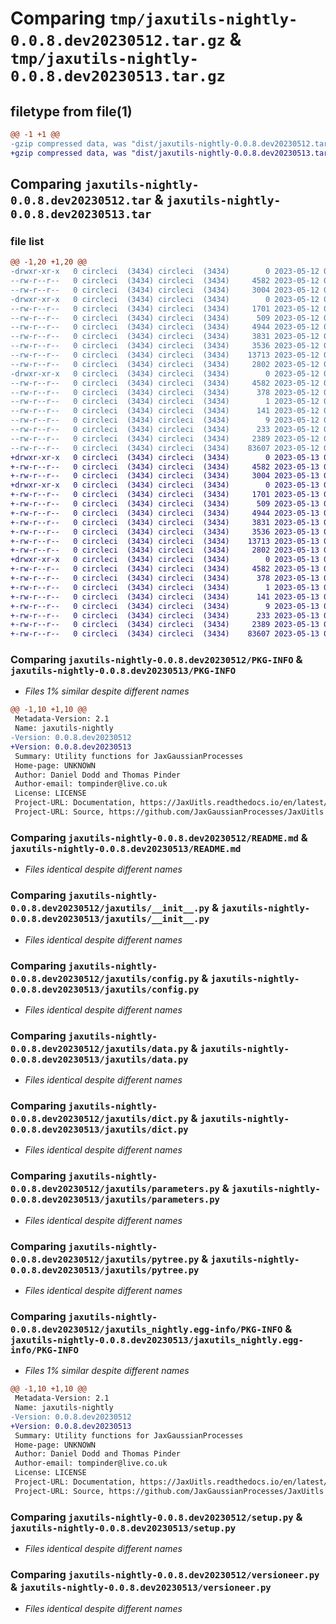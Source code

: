 # Comparing `tmp/jaxutils-nightly-0.0.8.dev20230512.tar.gz` & `tmp/jaxutils-nightly-0.0.8.dev20230513.tar.gz`

## filetype from file(1)

```diff
@@ -1 +1 @@
-gzip compressed data, was "dist/jaxutils-nightly-0.0.8.dev20230512.tar", last modified: Fri May 12 00:06:33 2023, max compression
+gzip compressed data, was "dist/jaxutils-nightly-0.0.8.dev20230513.tar", last modified: Sat May 13 00:06:39 2023, max compression
```

## Comparing `jaxutils-nightly-0.0.8.dev20230512.tar` & `jaxutils-nightly-0.0.8.dev20230513.tar`

### file list

```diff
@@ -1,20 +1,20 @@
-drwxr-xr-x   0 circleci  (3434) circleci  (3434)        0 2023-05-12 00:06:33.310334 jaxutils-nightly-0.0.8.dev20230512/
--rw-r--r--   0 circleci  (3434) circleci  (3434)     4582 2023-05-12 00:06:33.310334 jaxutils-nightly-0.0.8.dev20230512/PKG-INFO
--rw-r--r--   0 circleci  (3434) circleci  (3434)     3004 2023-05-12 00:06:26.000000 jaxutils-nightly-0.0.8.dev20230512/README.md
-drwxr-xr-x   0 circleci  (3434) circleci  (3434)        0 2023-05-12 00:06:33.314334 jaxutils-nightly-0.0.8.dev20230512/jaxutils/
--rw-r--r--   0 circleci  (3434) circleci  (3434)     1701 2023-05-12 00:06:26.000000 jaxutils-nightly-0.0.8.dev20230512/jaxutils/__init__.py
--rw-r--r--   0 circleci  (3434) circleci  (3434)      509 2023-05-12 00:06:33.314334 jaxutils-nightly-0.0.8.dev20230512/jaxutils/_version.py
--rw-r--r--   0 circleci  (3434) circleci  (3434)     4944 2023-05-12 00:06:26.000000 jaxutils-nightly-0.0.8.dev20230512/jaxutils/config.py
--rw-r--r--   0 circleci  (3434) circleci  (3434)     3831 2023-05-12 00:06:26.000000 jaxutils-nightly-0.0.8.dev20230512/jaxutils/data.py
--rw-r--r--   0 circleci  (3434) circleci  (3434)     3536 2023-05-12 00:06:26.000000 jaxutils-nightly-0.0.8.dev20230512/jaxutils/dict.py
--rw-r--r--   0 circleci  (3434) circleci  (3434)    13713 2023-05-12 00:06:26.000000 jaxutils-nightly-0.0.8.dev20230512/jaxutils/parameters.py
--rw-r--r--   0 circleci  (3434) circleci  (3434)     2802 2023-05-12 00:06:26.000000 jaxutils-nightly-0.0.8.dev20230512/jaxutils/pytree.py
-drwxr-xr-x   0 circleci  (3434) circleci  (3434)        0 2023-05-12 00:06:33.310334 jaxutils-nightly-0.0.8.dev20230512/jaxutils_nightly.egg-info/
--rw-r--r--   0 circleci  (3434) circleci  (3434)     4582 2023-05-12 00:06:33.000000 jaxutils-nightly-0.0.8.dev20230512/jaxutils_nightly.egg-info/PKG-INFO
--rw-r--r--   0 circleci  (3434) circleci  (3434)      378 2023-05-12 00:06:33.000000 jaxutils-nightly-0.0.8.dev20230512/jaxutils_nightly.egg-info/SOURCES.txt
--rw-r--r--   0 circleci  (3434) circleci  (3434)        1 2023-05-12 00:06:33.000000 jaxutils-nightly-0.0.8.dev20230512/jaxutils_nightly.egg-info/dependency_links.txt
--rw-r--r--   0 circleci  (3434) circleci  (3434)      141 2023-05-12 00:06:33.000000 jaxutils-nightly-0.0.8.dev20230512/jaxutils_nightly.egg-info/requires.txt
--rw-r--r--   0 circleci  (3434) circleci  (3434)        9 2023-05-12 00:06:33.000000 jaxutils-nightly-0.0.8.dev20230512/jaxutils_nightly.egg-info/top_level.txt
--rw-r--r--   0 circleci  (3434) circleci  (3434)      233 2023-05-12 00:06:33.310334 jaxutils-nightly-0.0.8.dev20230512/setup.cfg
--rw-r--r--   0 circleci  (3434) circleci  (3434)     2389 2023-05-12 00:06:26.000000 jaxutils-nightly-0.0.8.dev20230512/setup.py
--rw-r--r--   0 circleci  (3434) circleci  (3434)    83607 2023-05-12 00:06:26.000000 jaxutils-nightly-0.0.8.dev20230512/versioneer.py
+drwxr-xr-x   0 circleci  (3434) circleci  (3434)        0 2023-05-13 00:06:39.841747 jaxutils-nightly-0.0.8.dev20230513/
+-rw-r--r--   0 circleci  (3434) circleci  (3434)     4582 2023-05-13 00:06:39.841747 jaxutils-nightly-0.0.8.dev20230513/PKG-INFO
+-rw-r--r--   0 circleci  (3434) circleci  (3434)     3004 2023-05-13 00:06:32.000000 jaxutils-nightly-0.0.8.dev20230513/README.md
+drwxr-xr-x   0 circleci  (3434) circleci  (3434)        0 2023-05-13 00:06:39.841747 jaxutils-nightly-0.0.8.dev20230513/jaxutils/
+-rw-r--r--   0 circleci  (3434) circleci  (3434)     1701 2023-05-13 00:06:32.000000 jaxutils-nightly-0.0.8.dev20230513/jaxutils/__init__.py
+-rw-r--r--   0 circleci  (3434) circleci  (3434)      509 2023-05-13 00:06:39.841747 jaxutils-nightly-0.0.8.dev20230513/jaxutils/_version.py
+-rw-r--r--   0 circleci  (3434) circleci  (3434)     4944 2023-05-13 00:06:32.000000 jaxutils-nightly-0.0.8.dev20230513/jaxutils/config.py
+-rw-r--r--   0 circleci  (3434) circleci  (3434)     3831 2023-05-13 00:06:32.000000 jaxutils-nightly-0.0.8.dev20230513/jaxutils/data.py
+-rw-r--r--   0 circleci  (3434) circleci  (3434)     3536 2023-05-13 00:06:32.000000 jaxutils-nightly-0.0.8.dev20230513/jaxutils/dict.py
+-rw-r--r--   0 circleci  (3434) circleci  (3434)    13713 2023-05-13 00:06:32.000000 jaxutils-nightly-0.0.8.dev20230513/jaxutils/parameters.py
+-rw-r--r--   0 circleci  (3434) circleci  (3434)     2802 2023-05-13 00:06:32.000000 jaxutils-nightly-0.0.8.dev20230513/jaxutils/pytree.py
+drwxr-xr-x   0 circleci  (3434) circleci  (3434)        0 2023-05-13 00:06:39.841747 jaxutils-nightly-0.0.8.dev20230513/jaxutils_nightly.egg-info/
+-rw-r--r--   0 circleci  (3434) circleci  (3434)     4582 2023-05-13 00:06:39.000000 jaxutils-nightly-0.0.8.dev20230513/jaxutils_nightly.egg-info/PKG-INFO
+-rw-r--r--   0 circleci  (3434) circleci  (3434)      378 2023-05-13 00:06:39.000000 jaxutils-nightly-0.0.8.dev20230513/jaxutils_nightly.egg-info/SOURCES.txt
+-rw-r--r--   0 circleci  (3434) circleci  (3434)        1 2023-05-13 00:06:39.000000 jaxutils-nightly-0.0.8.dev20230513/jaxutils_nightly.egg-info/dependency_links.txt
+-rw-r--r--   0 circleci  (3434) circleci  (3434)      141 2023-05-13 00:06:39.000000 jaxutils-nightly-0.0.8.dev20230513/jaxutils_nightly.egg-info/requires.txt
+-rw-r--r--   0 circleci  (3434) circleci  (3434)        9 2023-05-13 00:06:39.000000 jaxutils-nightly-0.0.8.dev20230513/jaxutils_nightly.egg-info/top_level.txt
+-rw-r--r--   0 circleci  (3434) circleci  (3434)      233 2023-05-13 00:06:39.841747 jaxutils-nightly-0.0.8.dev20230513/setup.cfg
+-rw-r--r--   0 circleci  (3434) circleci  (3434)     2389 2023-05-13 00:06:32.000000 jaxutils-nightly-0.0.8.dev20230513/setup.py
+-rw-r--r--   0 circleci  (3434) circleci  (3434)    83607 2023-05-13 00:06:32.000000 jaxutils-nightly-0.0.8.dev20230513/versioneer.py
```

### Comparing `jaxutils-nightly-0.0.8.dev20230512/PKG-INFO` & `jaxutils-nightly-0.0.8.dev20230513/PKG-INFO`

 * *Files 1% similar despite different names*

```diff
@@ -1,10 +1,10 @@
 Metadata-Version: 2.1
 Name: jaxutils-nightly
-Version: 0.0.8.dev20230512
+Version: 0.0.8.dev20230513
 Summary: Utility functions for JaxGaussianProcesses
 Home-page: UNKNOWN
 Author: Daniel Dodd and Thomas Pinder
 Author-email: tompinder@live.co.uk
 License: LICENSE
 Project-URL: Documentation, https://JaxUitls.readthedocs.io/en/latest/
 Project-URL: Source, https://github.com/JaxGaussianProcesses/JaxUitls
```

### Comparing `jaxutils-nightly-0.0.8.dev20230512/README.md` & `jaxutils-nightly-0.0.8.dev20230513/README.md`

 * *Files identical despite different names*

### Comparing `jaxutils-nightly-0.0.8.dev20230512/jaxutils/__init__.py` & `jaxutils-nightly-0.0.8.dev20230513/jaxutils/__init__.py`

 * *Files identical despite different names*

### Comparing `jaxutils-nightly-0.0.8.dev20230512/jaxutils/config.py` & `jaxutils-nightly-0.0.8.dev20230513/jaxutils/config.py`

 * *Files identical despite different names*

### Comparing `jaxutils-nightly-0.0.8.dev20230512/jaxutils/data.py` & `jaxutils-nightly-0.0.8.dev20230513/jaxutils/data.py`

 * *Files identical despite different names*

### Comparing `jaxutils-nightly-0.0.8.dev20230512/jaxutils/dict.py` & `jaxutils-nightly-0.0.8.dev20230513/jaxutils/dict.py`

 * *Files identical despite different names*

### Comparing `jaxutils-nightly-0.0.8.dev20230512/jaxutils/parameters.py` & `jaxutils-nightly-0.0.8.dev20230513/jaxutils/parameters.py`

 * *Files identical despite different names*

### Comparing `jaxutils-nightly-0.0.8.dev20230512/jaxutils/pytree.py` & `jaxutils-nightly-0.0.8.dev20230513/jaxutils/pytree.py`

 * *Files identical despite different names*

### Comparing `jaxutils-nightly-0.0.8.dev20230512/jaxutils_nightly.egg-info/PKG-INFO` & `jaxutils-nightly-0.0.8.dev20230513/jaxutils_nightly.egg-info/PKG-INFO`

 * *Files 1% similar despite different names*

```diff
@@ -1,10 +1,10 @@
 Metadata-Version: 2.1
 Name: jaxutils-nightly
-Version: 0.0.8.dev20230512
+Version: 0.0.8.dev20230513
 Summary: Utility functions for JaxGaussianProcesses
 Home-page: UNKNOWN
 Author: Daniel Dodd and Thomas Pinder
 Author-email: tompinder@live.co.uk
 License: LICENSE
 Project-URL: Documentation, https://JaxUitls.readthedocs.io/en/latest/
 Project-URL: Source, https://github.com/JaxGaussianProcesses/JaxUitls
```

### Comparing `jaxutils-nightly-0.0.8.dev20230512/setup.py` & `jaxutils-nightly-0.0.8.dev20230513/setup.py`

 * *Files identical despite different names*

### Comparing `jaxutils-nightly-0.0.8.dev20230512/versioneer.py` & `jaxutils-nightly-0.0.8.dev20230513/versioneer.py`

 * *Files identical despite different names*

